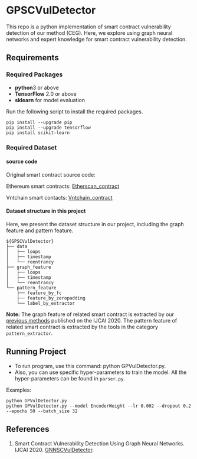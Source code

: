 # GPSCVulDetector

This repo is a python implementation of smart contract vulnerability detection of our method (CEG). 
Here, we explore using graph neural networks and expert knowledge for smart contract vulnerability detection.

## Requirements

### Required Packages
* **python**3 or above
* **TensorFlow** 2.0 or above
* **sklearn** for model evaluation

Run the following script to install the required packages.
```shell
pip install --upgrade pip
pip install --upgrade tensorflow
pip install scikit-learn
```

### Required Dataset

#### source code 
Original smart contract source code:

Ethereum smart contracts:  [Etherscan_contract](https://drive.google.com/open?id=1h9aFFSsL7mK4NmVJd4So7IJlFj9u0HRv)

Vntchain smart contacts: [Vntchain_contract](https://drive.google.com/open?id=1FTb__ERCOGNGM9dTeHLwAxBLw7X5Td4v)


#### Dataset structure in this project
Here, we present the dataset structure in our project, including the graph feature and pattern feature.

```shell
${GPSCVulDetector}
├── data
│   ├── loops
│   ├── timestamp
│   └── reentrancy
├── graph_feature
│   ├── loops
│   ├── timestamp
│   └── reentrancy
└── pattern_feature
    ├── feature_by_fc
    ├── feature_by_zeropadding
    └── label_by_extractor
```

**Note:** 
The graph feature of related smart contract is extracted by our [previous methods](https://github.com/Messi-Q/GNNSCVulDetector) published on the IJCAI 2020.
The pattern feature of related smart contract is extracted by the tools in the category `pattern_extractor`.  


## Running Project
* To run program, use this command: python GPVulDetector.py.
* Also, you can use specific hyper-parameters to train the model. All the hyper-parameters can be found in `parser.py`.

Examples:
```shell
python GPVulDetector.py
python GPVulDetector.py --model EncoderWeight --lr 0.002 --dropout 0.2 --epochs 50 --batch_size 32
```

## References
1. Smart Contract Vulnerability Detection Using Graph Neural Networks. IJCAI 2020.
[GNNSCVulDetector](https://github.com/Messi-Q/GNNSCVulDetector).
